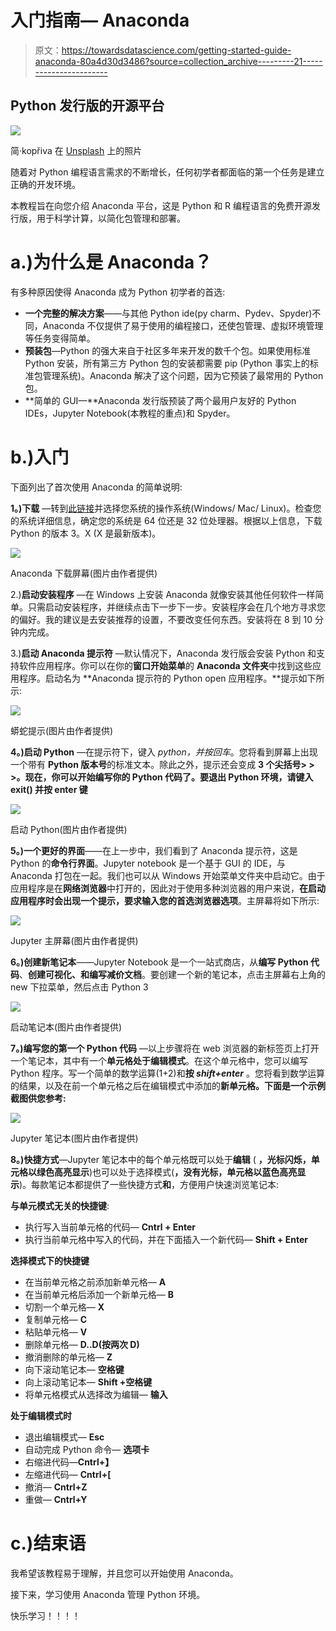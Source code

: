 # 入门指南— Anaconda

> 原文：<https://towardsdatascience.com/getting-started-guide-anaconda-80a4d30d3486?source=collection_archive---------21----------------------->

## Python 发行版的开源平台

![](img/b1ab23c6589d58298f93fd74ed946baa.png)

简·kopřiva 在 [Unsplash](https://unsplash.com?utm_source=medium&utm_medium=referral) 上的照片

随着对 Python 编程语言需求的不断增长，任何初学者都面临的第一个任务是建立正确的开发环境。

本教程旨在向您介绍 Anaconda 平台，这是 Python 和 R 编程语言的免费开源发行版，用于科学计算，以简化包管理和部署。

# a.)为什么是 Anaconda？

有多种原因使得 Anaconda 成为 Python 初学者的首选:

*   **一个完整的解决方案**——与其他 Python ide(py charm、Pydev、Spyder)不同，Anaconda 不仅提供了易于使用的编程接口，还使包管理、虚拟环境管理等任务变得简单。
*   **预装包**—Python 的强大来自于社区多年来开发的数千个包。如果使用标准 Python 安装，所有第三方 Python 包的安装都需要 pip (Python 事实上的标准包管理系统)。Anaconda 解决了这个问题，因为它预装了最常用的 Python 包。
*   **简单的 GUI—**Anaconda 发行版预装了两个最用户友好的 Python IDEs，Jupyter Notebook(本教程的重点)和 Spyder。

# b.)入门

下面列出了首次使用 Anaconda 的简单说明:

**1。)下载** —转到[此链接](https://www.anaconda.com/distribution/)并选择您系统的操作系统(Windows/ Mac/ Linux)。检查您的系统详细信息，确定您的系统是 64 位还是 32 位处理器。根据以上信息，下载 Python 的版本 3。X (X 是最新版本)。

![](img/12d33b1469e55f8a977d304adfbb1b49.png)

Anaconda 下载屏幕(图片由作者提供)

2.)**启动安装程序** —在 Windows 上安装 Anaconda 就像安装其他任何软件一样简单。只需启动安装程序，并继续点击下一步下一步。安装程序会在几个地方寻求您的偏好。我的建议是去安装推荐的设置，不要改变任何东西。安装将在 8 到 10 分钟内完成。

3.)**启动 Anaconda 提示符** —默认情况下，Anaconda 发行版会安装 Python 和支持软件应用程序。你可以在你的**窗口开始菜单**的 **Anaconda 文件夹**中找到这些应用程序。启动名为 **Anaconda 提示符的 Python open 应用程序。**提示如下所示:

![](img/3feb61701b97febd41501edbd7b54d73.png)

蟒蛇提示(图片由作者提供)

**4。)启动 Python** —在提示符下，键入 *python，*并按*回车*。您将看到屏幕上出现一个带有 **Python 版本号**的标准文本。除此之外，提示还会变成 **3 个尖括号> > >。现在，你可以开始编写你的 Python 代码了。要退出 Python 环境，请键入 **exit()** 并按 enter 键**

![](img/6728ae601ceec27b98d90d74fa66f6b9.png)

启动 Python(图片由作者提供)

**5。)一个更好的界面**——在上一步中，我们看到了 Anaconda 提示符，这是 Python 的**命令行界面**。Jupyter notebook 是一个基于 GUI 的 IDE，与 Anaconda 打包在一起。我们也可以从 Windows 开始菜单文件夹中启动它。由于应用程序是在**网络浏览器**中打开的，因此对于使用多种浏览器的用户来说，**在启动应用程序时会出现一个提示，要求输入您的首选浏览器选项**。主屏幕将如下所示:

![](img/661f8e8158fa57c138604aa0279e05ab.png)

Jupyter 主屏幕(图片由作者提供)

**6。)创建新笔记本**——Jupyter Notebook 是一个一站式商店，从**编写 Python 代码**、**创建可视化、**和**编写减价文档**。要创建一个新的笔记本，点击主屏幕右上角的 new 下拉菜单，然后点击 Python 3

![](img/c4d706c20bec9b6831c508645cd081ff.png)

启动笔记本(图片由作者提供)

**7。)编写您的第一个 Python 代码** —以上步骤将在 web 浏览器的新标签页上打开一个笔记本，其中有一个**单元格处于编辑模式**。在这个单元格中，您可以编写 Python 程序。写一个简单的数学运算(1+2)和**按 *shift+enter*** 。您将看到数学运算的结果，以及在前一个单元格之后在编辑模式中添加的**新单元格。下面是一个示例截图供您参考:**

![](img/6cd01e854476d06b89677517fe628cf8.png)

Jupyter 笔记本(图片由作者提供)

**8。)快捷方式**—Jupyter 笔记本中的每个单元格既可以处于**编辑** ( **，光标闪烁，单元格以绿色高亮显示**)也可以处于选择模式(**，没有光标，单元格以蓝色高亮显示**)。每款笔记本都提供了一些快捷方式**和**，方便用户快速浏览笔记本:

**与单元模式无关的快捷键**:

*   执行写入当前单元格的代码— **Cntrl + Enter**
*   执行当前单元格中写入的代码，并在下面插入一个新代码— **Shift + Enter**

**选择模式下的快捷键**

*   在当前单元格之前添加新单元格— **A**
*   在当前单元格后添加一个新单元格— **B**
*   切割一个单元格— **X**
*   复制单元格— **C**
*   粘贴单元格— **V**
*   删除单元格— **D..D(按两次 D)**
*   撤消删除的单元格— **Z**
*   向下滚动笔记本— **空格键**
*   向上滚动笔记本— **Shift +空格键**
*   将单元格模式从选择改为编辑— **输入**

**处于编辑模式时**

*   退出编辑模式— **Esc**
*   自动完成 Python 命令— **选项卡**
*   右缩进代码—**Cntrl+】**
*   左缩进代码— **Cntrl+[**
*   撤消— **Cntrl+Z**
*   重做— **Cntrl+Y**

# c.)结束语

我希望该教程易于理解，并且您可以开始使用 Anaconda。

接下来，学习使用 Anaconda 管理 Python 环境。

快乐学习！！！！